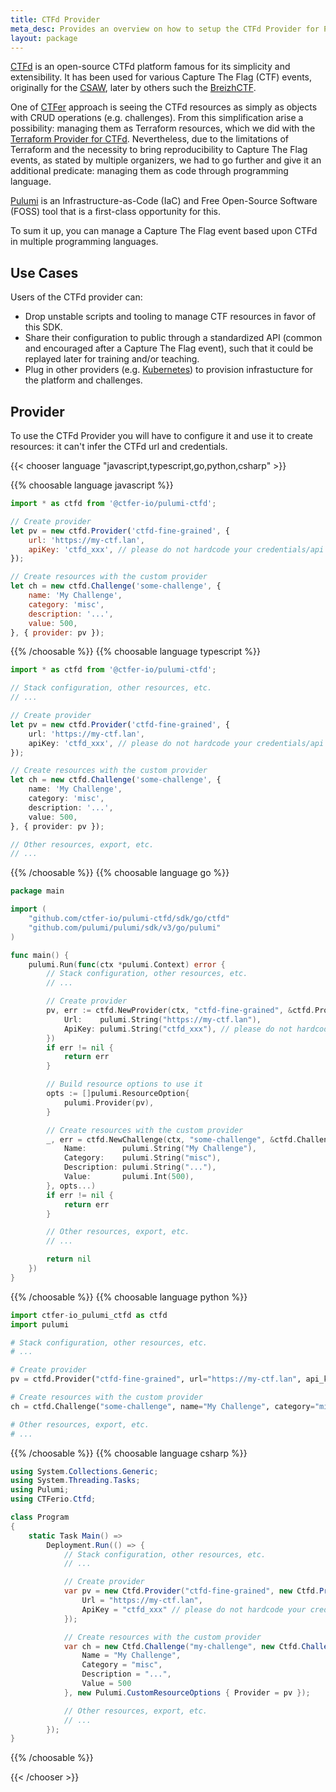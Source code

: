 ```yaml
---
title: CTFd Provider
meta_desc: Provides an overview on how to setup the CTFd Provider for Pulumi.
layout: package
---
```


[CTFd](https://ctfd.io) is an open-source CTFd platform famous for its simplicity and extensibility.
It has been used for various Capture The Flag (CTF) events, originally for the [CSAW](https://www.csaw.io/ctf), later by others such the [BreizhCTF](https://www.breizhctf.com/).

One of [CTFer](https://ctfer.io) approach is seeing the CTFd resources as simply as objects with CRUD operations (e.g. challenges).
From this simplification arise a possibility: managing them as Terraform resources, which we did with the [Terraform Provider for CTFd](https://github.com/ctfer-io/terraform-provider-ctfd).
Nevertheless, due to the limitations of Terraform and the necessity to bring reproducibility to Capture The Flag events, as stated by multiple organizers, we had to go further and give it an additional predicate: managing them as code through programming language.

[Pulumi](https://www.pulumi.com/docs/get-started) is an Infrastructure-as-Code (IaC) and Free Open-Source Software (FOSS) tool that is a first-class opportunity for this.

To sum it up, you can manage a Capture The Flag event based upon CTFd in multiple programming languages.

## Use Cases

Users of the CTFd provider can:

- Drop unstable scripts and tooling to manage CTF resources in favor of this SDK.
- Share their configuration to public through a standardized API (common and encouraged after a Capture The Flag event), such that it could be replayed later for training and/or teaching.
- Plug in other providers (e.g. [Kubernetes](https://www.pulumi.com/registry/packages/kubernetes/)) to provision infrastucture for the platform and challenges.

## Provider

To use the CTFd Provider you will have to configure it and use it to create resources: it can't infer the CTFd url and credentials.

{{< chooser language "javascript,typescript,go,python,csharp" >}}

{{% choosable language javascript %}}

```javascript
import * as ctfd from '@ctfer-io/pulumi-ctfd';

// Create provider
let pv = new ctfd.Provider('ctfd-fine-grained', {
    url: 'https://my-ctf.lan',
    apiKey: 'ctfd_xxx', // please do not hardcode your credentials/api keys
});

// Create resources with the custom provider
let ch = new ctfd.Challenge('some-challenge', {
    name: 'My Challenge',
    category: 'misc',
    description: '...',
    value: 500,
}, { provider: pv });
```

{{% /choosable %}} {{% choosable language typescript %}}

```typescript
import * as ctfd from '@ctfer-io/pulumi-ctfd';

// Stack configuration, other resources, etc.
// ...

// Create provider
let pv = new ctfd.Provider('ctfd-fine-grained', {
    url: 'https://my-ctf.lan',
    apiKey: 'ctfd_xxx', // please do not hardcode your credentials/api keys
});

// Create resources with the custom provider
let ch = new ctfd.Challenge('some-challenge', {
    name: 'My Challenge',
    category: 'misc',
    description: '...',
    value: 500,
}, { provider: pv });

// Other resources, export, etc.
// ...
```

{{% /choosable %}} {{% choosable language go %}}

```go
package main

import (
    "github.com/ctfer-io/pulumi-ctfd/sdk/go/ctfd"
    "github.com/pulumi/pulumi/sdk/v3/go/pulumi"
)

func main() {
    pulumi.Run(func(ctx *pulumi.Context) error {
        // Stack configuration, other resources, etc.
        // ...

        // Create provider
        pv, err := ctfd.NewProvider(ctx, "ctfd-fine-grained", &ctfd.ProviderArgs{
            Url:    pulumi.String("https://my-ctf.lan"),
            ApiKey: pulumi.String("ctfd_xxx"), // please do not hardcode your credentials/api keys
        })
        if err != nil {
            return err
        }

        // Build resource options to use it
        opts := []pulumi.ResourceOption{
            pulumi.Provider(pv),
        }

        // Create resources with the custom provider
        _, err = ctfd.NewChallenge(ctx, "some-challenge", &ctfd.ChallengeArgs{
            Name:        pulumi.String("My Challenge"),
            Category:    pulumi.String("misc"),
            Description: pulumi.String("..."),
            Value:       pulumi.Int(500),
        }, opts...)
        if err != nil {
            return err
        }

        // Other resources, export, etc.
        // ...

        return nil
    })
}
```

{{% /choosable %}} {{% choosable language python %}}

```python
import ctfer-io_pulumi_ctfd as ctfd
import pulumi

# Stack configuration, other resources, etc.
# ...

# Create provider
pv = ctfd.Provider("ctfd-fine-grained", url="https://my-ctf.lan", api_key="ctfd_xxx") # please do not hardcode your credentials/api keys

# Create resources with the custom provider
ch = ctfd.Challenge("some-challenge", name="My Challenge", category="misc", description="...", value=500, opts=pulumi.ResourceOptions(provider=pv))

# Other resources, export, etc.
# ...
```

{{% /choosable %}} {{% choosable language csharp %}}

```csharp
using System.Collections.Generic;
using System.Threading.Tasks;
using Pulumi;
using CTFerio.Ctfd;

class Program
{
    static Task Main() =>
        Deployment.Run(() => {
            // Stack configuration, other resources, etc.
            // ...

            // Create provider
            var pv = new Ctfd.Provider("ctfd-fine-grained", new Ctfd.ProviderArgs{
                Url = "https://my-ctf.lan",
                ApiKey = "ctfd_xxx" // please do not hardcode your credentials/api keys
            });

            // Create resources with the custom provider
            var ch = new Ctfd.Challenge("my-challenge", new Ctfd.ChallengeArgs{
                Name = "My Challenge",
                Category = "misc",
                Description = "...",
                Value = 500
            }, new Pulumi.CustomResourceOptions { Provider = pv });

            // Other resources, export, etc.
            // ...
        });
}
```

{{% /choosable %}}

{{< /chooser >}}
